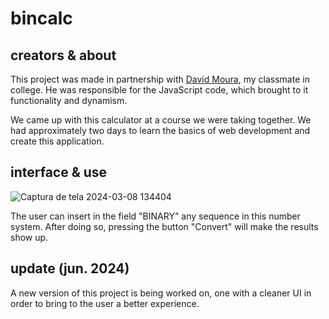 # bincalc

## creators & about
This project was made in partnership with <a href="https://github.com/enderzerobl">David Moura</a>, my classmate in college. He was responsible for the JavaScript code, which brought to it functionality and dynamism.

We came up with this calculator at a course we were taking together. We had approximately two days to learn the basics of web development and create this application. 

## interface & use

![Captura de tela 2024-03-08 134404](https://github.com/realBruno/bincalc/assets/123336000/257d35b8-bd96-46fe-ba6b-c2983b3bac4d)

The user can insert in the field "BINARY" any sequence in this number system. After doing so, pressing the button "Convert" will make the results show up.

## update (jun. 2024)
A new version of this project is being worked on, one with a cleaner UI in order to bring to the user a better experience.
